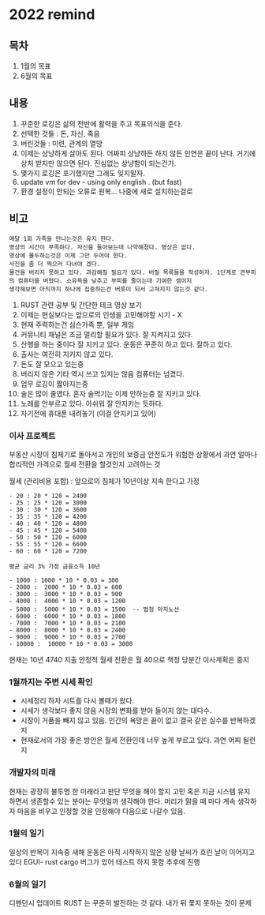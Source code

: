 # 2022 remind

## 목차

1. 1월의 목표
2. 6월의 목표

## 내용

1. 꾸준한 로깅은 삶의 전반에 활력을 주고 목표의식을 준다.
2. 선택한 것들 : 돈, 자신, 죽음
3. 버린것들 : 미련, 관계의 열망
4. 이제는 상냥하게 살아도 된다. 어짜피 상냥하든 하지 않든 인연은 끝이 난다. 거기에 상처 받지만 않으면 된다. 진심없는 상냥함이 되는건가.
5. 몇가지 로깅은 포기했지만 그래도 잊지말자.
6. update vm for dev - using only english . (but fast)
7. 환경 설정이 안되는 오류로 원복... 나중에 새로 설치하는걸로

## 비고

```text
매달 1회 가족을 만나는것은 유지 한다. 
명상의 시간이 부족하다. 자신을 돌아보는데 나약해졌다. 명상은 없다.
영상에 몰두하는것은 이제 그만 두어야 한다.
사진을 좀 더 찍으러 다녀야 겠다.
물건을 버리지 못하고 있다. 과감해질 필요가 있다. 버릴 목록들을 작성하자. 1단계로 큰부피의 컴퓨터를 버렸다. 소유욕을 낮추고 부피를 줄이는데 기여한 셈이지
생각해보면 아직까지 하나에 집중하는건 버릇이 되서 고쳐지지 않는것 같다.
```

1. RUST 관련 공부 및 간단한 테크 영상 보기
2. 이제는 현실보다는 앞으로의 인생을 고민해야할 시기 - X
3. 현재 주력하는건 심슨가족 뿐, 일부 게임
4. 커뮤니티 채널은 조금 멀리할 필요가 있다. 잘 지켜지고 있다.
5. 산행을 하는 중이다 잘 지키고 있다. 운동은 꾸준히 하고 있다. 잘하고 있다.
6. 출사는 여전히 지키지 않고 있다.
7. 돈도 잘 모으고 있는중
8. 버리지 않은 기타 역시 쓰고 있지는 않음 컴퓨터는 넘겼다.
9. 업무 로깅이 짧아지는중
10. 술은 많이 줄였다. 혼자 술먹기는 이제 안하는중 잘 지키고 있다.
11. 노래를 안부르고 있다. 아쉬워 잘 안지키는 듯하다.
12. 자기전에 휴대폰 내려놓기 (이걸 안지키고 있어)

### 이사 프로젝트

부동산 시장이 침체기로 돌아서고 개인의 보증금 안전도가 위험한 상황에서
과연 얼마나 합리적인 가격으로 월세 전환을 할것인지 고려하는 것

월세 (관리비용 포함) :  앞으로의 침체가 10년이상 지속 한다고 가정

```text
- 20 : 20 * 120 = 2400
- 25 : 25 * 120 = 3000
- 30 : 30 * 120 = 3600
- 35 : 35 * 120 = 4200
- 40 : 40 * 120 = 4800
- 45 : 45 * 120 = 5400
- 50 : 50 * 120 = 6000
- 55 : 55 * 120 = 6600
- 60 : 60 * 120 = 7200

평균 금리 3% 가정 금융소득 10년

- 1000 : 1000 * 10 * 0.03 = 300
- 2000 :  2000 * 10 * 0.03 = 600
- 3000 :  3000 * 10 * 0.03 = 900
- 4000 :  4000 * 10 * 0.03 = 1200
- 5000 :  5000 * 10 * 0.03 = 1500  -- 법정 마지노선
- 6000 :  6000 * 10 * 0.03 = 1800
- 7000 :  7000 * 10 * 0.03 = 2100
- 8000 :  8000 * 10 * 0.03 = 2400
- 9000 :  9000 * 10 * 0.03 = 2700
- 10000 :  10000 * 10 * 0.03 = 3000
```

현재는 10년 4740 지출 안정적 월세 전환은 월 40으로 책정
당분간 이사계획은 중지

### 1월까지는 주변 시세 확인

- 시세정리 하자 시트를 다시 볼때가 왔다.
- 시세가 생각보다 좋지 않음 시장의 변화를 받아 들이지 않는 대다수.
- 시장이 거품을 빼지 않고 있음. 인간의 욕망은 끝이 없고 결국 같은 실수를 반복하겠지
- 현재로서의 가장 좋은 방안은 월세 전환인데 너무 높게 부르고 있다. 과연 어찌 될런지

### 개발자의 미래

현재는 광장히 불투명 한 미래라고 판단 무엇을 해야 할지 고민 혹은 지금 시스템 유지 하면서 생존할수 있는 분야는 무엇일까 생각해야 한다. 머리가 맑을 때 마다 계속 생각하자 마음을 비우고 인정할 것을 인정해야 다음으로 나갈수 있음.

### 1월의 일기

일상의 반복이 지속중 새해 운동은 아직 시작하지 않은 상황 날씨가 흐린 날이 이어지고 있다
EGUI-  rust cargo 버그가 있어 테스트 하지 못함 추후에 진행

### 6월의 일기

디펜던시 업데이트 RUST 는 꾸준히 발전하는 것 같다. 내가 뒤 쫓지 못하는 것이 문제